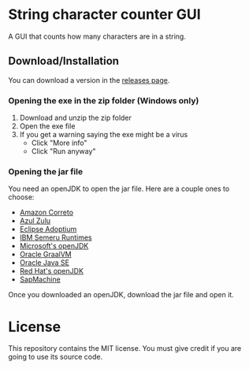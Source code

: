 # String character counter GUI

A GUI that counts how many characters are in a string.

## Download/Installation

You can download a version in the [releases page](https://github.com/Synthird/String-character-counter-GUI/releases).

### Opening the exe in the zip folder (Windows only)

1. Download and unzip the zip folder
3. Open the exe file
4. If you get a warning saying the exe might be a virus
    - Click "More info"
    - Click "Run anyway"

### Opening the jar file

You need an openJDK to open the jar file. Here are a couple ones to choose:

- [Amazon Correto](https://aws.amazon.com/corretto/)
- [Azul Zulu](https://www.azul.com/downloads/?package=jdk#zulu)
- [Eclipse Adoptium](https://adoptium.net/)
- [IBM Semeru Runtimes](https://developer.ibm.com/languages/java/semeru-runtimes/)
- [Microsoft's openJDK](https://www.microsoft.com/openjdk)
- [Oracle GraalVM](https://www.graalvm.org/downloads/)
- [Oracle Java SE](https://www.graalvm.org/downloads/)
- [Red Hat's openJDK](https://developers.redhat.com/products/openjdk/download)
- [SapMachine](https://sap.github.io/SapMachine/)

Once you downloaded an openJDK, download the jar file and open it.

# License

This repository contains the MIT license. You must give credit if you are going to use its source code.
